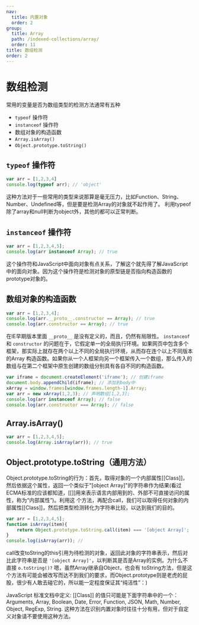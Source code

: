 ```yaml
---
nav:
  title: 内置对象
  order: 2
group:
  title: Array
  path: /indexed-collections/array/
  order: 11
title: 数组检测
order: 2
---
```


# 数组检测

常用的变量是否为数组类型的检测方法通常有五种

- `typeof` 操作符
- `instanceof` 操作符
- 数组对象的构造函数
- `Array.isArray()`
- `Object.prototype.toString()`

## `typeof` 操作符

```javascript
var arr = [1,2,3,4]
console.log(typeof arr); // 'object'
```

这种方法对于一些常用的类型来说那算是毫无压力，比如Function、String、Number、Undefined等，但是要是检测Array的对象就不起作用了。 利用typeof除了array和null判断为object外，其他的都可以正常判断。

## `instanceof` 操作符

```javascript
var arr = [1,2,3,4,5];
console.log(arr instanceof Array); // true
```

这个操作符和JavaScript中面向对象有点关系，了解这个就先得了解JavaScript中的面向对象。因为这个操作符是检测对象的原型链是否指向构造函数的prototype对象的。

## 数组对象的构造函数

```javascript
var arr = [1,2,3,4];
console.log(arr.__proto__.constructor == Array); // true
console.log(arr.constructor == Array); // true
```

在IE早期版本里面 `__proto__` 是没有定义的，而且，仍然有局限性。 `instanceof` 和 `constructor` 的问题在于，它假定单一的全局执行环境。如果网页中包含多个框架，那实际上就存在两个以上不同的全局执行环境，从而存在连个以上不同版本的Array
构造函数。如果你从一个人框架向另一个框架传入一个数组，那么传入的数组与在第二个框架中原生创建的数组分别具有各自不同的构造函数。

```javascript
var iframe = document.createElement('iframe'); // 创建iframe
document.body.appendChild(iframe); // 添加到body中
xArray = window.frames[window.frames.length-1].Array;
var arr = new xArray(1,2,3); // 声明数组[1,2,3];
console.log(arr instanceof Array); // false
console.log(arr.constructor === Array); // false
```

## Array.isArray()

```javascript
var arr = [1,2,3,4,5];
console.log(Array.isArray(arr)); // true
```

## Object.prototype.toString（通用方法）

Object.prototype.toString的行为：首先，取得对象的一个内部属性[[Class]]，然后依据这个属性，返回一个类似于"[object Array]"的字符串作为结果(看过ECMA标准的应该都知道，[[]]用来表示语言内部用到的、外部不可直接访问的属性，称为“内部属性”)。利用这 个方法，再配合call，我们可以取得任何对象的内部属性[[Class]]，然后把类型检测转化为字符串比较，以达到我们的目的。

```javascript
var arr = [1,2,3,4,5];
function isArray(item){
    return Object.prototype.toString.call(item) === '[object Array]';
}
console.log(isArray(arr)); //
```

call改变toString的this引用为待检测的对象，返回此对象的字符串表示，然后对比此字符串是否是 `'[object Array]'`，以判断其是否是Array的实例。为什么不直接 `o.toString()?` 嗯，虽然Array继承自Object，也会有 toString方法，但是这个方法有可能会被改写而达不到我们的要求，而Object.prototype则是老虎的屁股，很少有人敢去碰它的，所以能一定程度保证其“纯洁性”：)

JavaScript 标准文档中定义: [[Class]] 的值只可能是下面字符串中的一个： Arguments, Array, Boolean, Date, Error, Function, JSON, Math, Number, Object, RegExp, String.
这种方法在识别内置对象时往往十分有用，但对于自定义对象请不要使用这种方法。